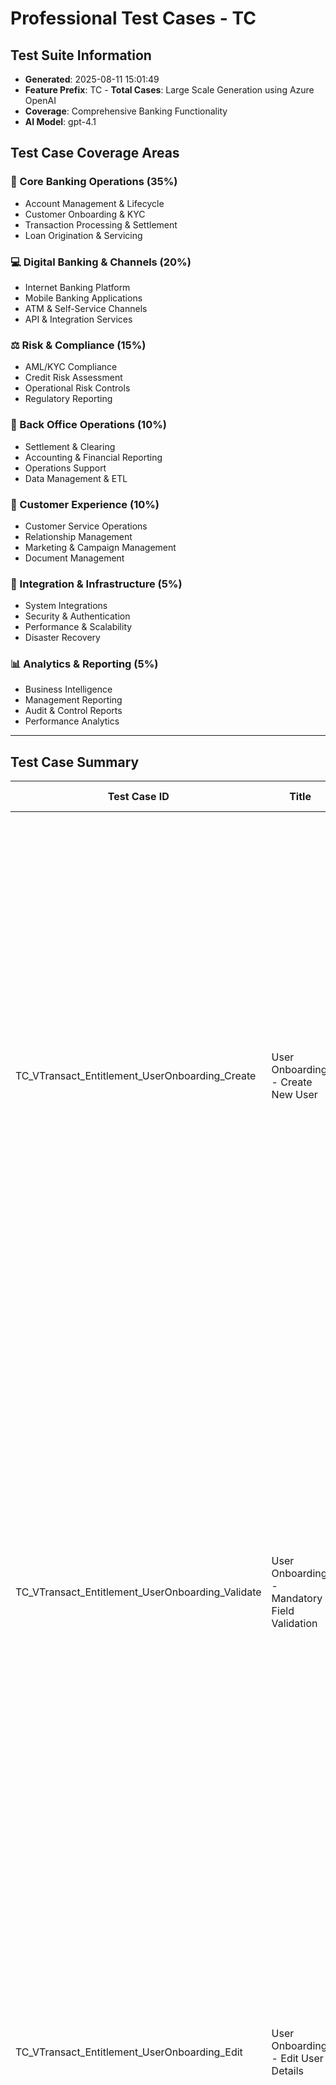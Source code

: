 # Professional Test Cases - TC
            
## Test Suite Information
- **Generated**: 2025-08-11 15:01:49
- **Feature Prefix**: TC
        - **Total Cases**: Large Scale Generation using Azure OpenAI
- **Coverage**: Comprehensive Banking Functionality
- **AI Model**: gpt-4.1

## Test Case Coverage Areas

### 🏦 Core Banking Operations (35%)
- Account Management & Lifecycle
- Customer Onboarding & KYC
- Transaction Processing & Settlement
- Loan Origination & Servicing

### 💻 Digital Banking & Channels (20%)
- Internet Banking Platform
- Mobile Banking Applications
- ATM & Self-Service Channels
- API & Integration Services

### ⚖️ Risk & Compliance (15%)
- AML/KYC Compliance
- Credit Risk Assessment
- Operational Risk Controls
- Regulatory Reporting

### 🏢 Back Office Operations (10%)
- Settlement & Clearing
- Accounting & Financial Reporting
- Operations Support
- Data Management & ETL

### 👥 Customer Experience (10%)
- Customer Service Operations
- Relationship Management
- Marketing & Campaign Management
- Document Management

### 🔧 Integration & Infrastructure (5%)
- System Integrations
- Security & Authentication
- Performance & Scalability
- Disaster Recovery

### 📊 Analytics & Reporting (5%)
- Business Intelligence
- Management Reporting
- Audit & Control Reports
- Performance Analytics

---

## Test Case Summary
| Test Case ID | Title | Priority | Module/Feature | Test Type | Description | Objective | Preconditions | Test Steps | Expected Results | Post-Conditions | Notes |
|--------------|-------|----------|----------------|-----------|-------------|-----------|---------------|------------|-----------------|-----------------|-------|
| TC_VTransact_Entitlement_UserOnboarding_Create | User Onboarding - Create New User | High | Entitlement/User Management | Functional | Test creation of a new user with specific entitlements | Ensure new user onboarding works and entitlements are assigned correctly | Admin user logged in; at least one entitlement group exists | 1. Admin logs in via Login screen with valid credentials → Dashboard<br>2. Admin navigates Home → User Management → Create User<br>3. Admin fills in user details: Name="Ahmed Ali", Email="ahmed.ali@corp.com", Mobile="01012345678", Role="Initiator"<br>4. Admin selects Entitlement Group="Tax Payment"<br>5. Admin clicks "Next" button<br>6. Admin reviews summary screen<br>7. Admin clicks "Submit"<br>8. System sends OTP to admin's registered mobile<br>9. Admin enters OTP="123456" and clicks "Verify"<br>10. System processes request<br>11. System displays "User created successfully" message<br>12. System sends welcome email to "ahmed.ali@corp.com"<br>13. System logs action in audit trail<br>14. Admin navigates to User List<br>15. Admin verifies new user appears with correct role and entitlements | 1. Admin lands on Dashboard<br>2. "Create User" screen loads<br>3. Fields populated as entered<br>4. Entitlement group selected<br>5. Navigates to summary<br>6. Summary matches input<br>7. Submission triggers OTP<br>8. OTP sent to admin<br>9. OTP accepted<br>10. User creation processed<br>11. Success message displayed<br>12. Welcome email sent<br>13. Audit log updated<br>14. User List loads<br>15. New user visible with correct details | New user is active and can log in | 2FA enforced for user creation |
| TC_VTransact_Entitlement_UserOnboarding_Validate | User Onboarding - Mandatory Field Validation | High | Entitlement/User Management | Validation | Validate mandatory fields during user onboarding | Ensure system enforces mandatory fields | Admin logged in | 1. Admin logs in via Login screen<br>2. Admin navigates Home → User Management → Create User<br>3. Admin leaves "Name" and "Email" fields blank<br>4. Admin clicks "Next"<br>5. System checks for missing fields<br>6. System displays error: "Name is required"<br>7. Admin enters Name="Ahmed Ali", leaves Email blank<br>8. Admin clicks "Next"<br>9. System displays error: "Email is required"<br>10. Admin enters invalid Email="ahmed.ali"<br>11. Admin clicks "Next"<br>12. System displays error: "Enter a valid email address"<br>13. Admin enters valid Email="ahmed.ali@corp.com"<br>14. Admin clicks "Next"<br>15. System proceeds to next step | 1. Dashboard loads<br>2. "Create User" screen loads<br>3. Fields left blank<br>4. Next clicked<br>5. Validation triggered<br>6. "Name is required" shown<br>7. Name entered, Email blank<br>8. Next clicked<br>9. "Email is required" shown<br>10. Invalid email entered<br>11. Next clicked<br>12. "Enter a valid email address" shown<br>13. Valid email entered<br>14. Next clicked<br>15. Navigation proceeds | User cannot proceed without valid mandatory fields | Only 2 validation cases per screen allowed |
| TC_VTransact_Entitlement_UserOnboarding_Edit | User Onboarding - Edit User Details | Medium | Entitlement/User Management | Functional | Test editing an existing user's details | Ensure user details can be updated | Existing user "Ahmed Ali" exists; Admin logged in | 1. Admin logs in<br>2. Admin navigates Home → User Management → User List<br>3. Admin searches for "Ahmed Ali"<br>4. Admin clicks "Edit" on user<br>5. Admin updates Mobile="01087654321"<br>6. Admin updates Role="Verifier"<br>7. Admin clicks "Save"<br>8. System prompts for confirmation<br>9. Admin confirms<br>10. System processes update<br>11. System displays "User updated successfully"<br>12. System logs change in audit trail<br>13. Admin views user details<br>14. Admin verifies updated mobile and role<br>15. System sends notification email to user | 1. Dashboard loads<br>2. User List loads<br>3. User found<br>4. Edit screen loads<br>5. Mobile updated<br>6. Role updated<br>7. Save clicked<br>8. Confirmation shown<br>9. Confirmed<br>10. Update processed<br>11. Success message<br>12. Audit log updated<br>13. Details viewed<br>14. Updates visible<br>15. Notification sent | User details updated | Role change triggers notification |
| TC_VTransact_Entitlement_UserOnboarding_Disable | User Onboarding - Disable User | Medium | Entitlement/User Management | Functional | Test disabling a user account | Ensure user can be disabled and cannot log in | User "Ahmed Ali" exists and is active; Admin logged in | 1. Admin logs in<br>2. Admin navigates Home → User Management → User List<br>3. Admin searches for "Ahmed Ali"<br>4. Admin clicks "Disable" on user<br>5. System prompts for confirmation<br>6. Admin confirms<br>7. System processes request<br>8. System displays "User disabled successfully"<br>9. System logs action in audit trail<br>10. Admin logs out<br>11. "Ahmed Ali" attempts to log in<br>12. System rejects login<br>13. System displays "Account disabled" message<br>14. Admin logs in<br>15. Admin verifies user status is "Disabled" | 1. Dashboard loads<br>2. User List loads<br>3. User found<br>4. Disable clicked<br>5. Confirmation shown<br>6. Confirmed<br>7. Request processed<br>8. Success message<br>9. Audit log updated<br>10. Admin logs out<br>11. User login attempt<br>12. Login rejected<br>13. "Account disabled" shown<br>14. Admin logs in<br>15. Status is "Disabled" | User cannot log in | Disabled users are blocked from all actions |
| TC_VTransact_Entitlement_RoleAssignment_Change | Role Assignment - Change User Role | High | Entitlement/User Management | Functional | Test changing a user's role and verifying access | Ensure role changes update user permissions | User "Ahmed Ali" exists; Admin logged in | 1. Admin logs in<br>2. Admin navigates Home → User Management → User List<br>3. Admin searches for "Ahmed Ali"<br>4. Admin clicks "Edit"<br>5. Admin changes Role from "Initiator" to "Approver"<br>6. Admin clicks "Save"<br>7. System prompts for confirmation<br>8. Admin confirms<br>9. System processes update<br>10. System displays "User updated successfully"<br>11. System logs change in audit trail<br>12. "Ahmed Ali" logs in<br>13. User navigates to Payments module<br>14. User verifies access to approval actions<br>15. User attempts to approve a payment | 1. Dashboard loads<br>2. User List loads<br>3. User found<br>4. Edit screen loads<br>5. Role changed<br>6. Save clicked<br>7. Confirmation shown<br>8. Confirmed<br>9. Update processed<br>10. Success message<br>11. Audit log updated<br>12. User logs in<br>13. Payments module loads<br>14. Approval actions visible<br>15. Approval permitted | User can perform new role actions | Role change is immediate |
| TC_VTransact_Entitlement_RoleAssignment_Conflict | Role Assignment - Prevent Dual Critical Roles | High | Entitlement/User Management | Negative | Ensure system prevents assignment of conflicting roles | Prevent user from being both Initiator and Approver | Admin logged in | 1. Admin logs in<br>2. Admin navigates Home → User Management → Create User<br>3. Admin enters user details<br>4. Admin selects Role="Initiator"<br>5. Admin also selects Role="Approver"<br>6. Admin clicks "Next"<br>7. System checks for conflicting roles<br>8. System displays error: "User cannot be both Initiator and Approver"<br>9. Admin removes one role<br>10. Admin clicks "Next"<br>11. System proceeds to next step<br>12. Admin completes user creation<br>13. System logs action<br>14. Admin views user details<br>15. Conflicting roles not assigned | 1. Dashboard loads<br>2. Create User loads<br>3. Details entered<br>4. Initiator selected<br>5. Approver selected<br>6. Next clicked<br>7. Conflict detected<br>8. Error shown<br>9. Role removed<br>10. Next clicked<br>11. Navigation proceeds<br>12. User created<br>13. Audit log updated<br>14. Details viewed<br>15. No conflict | No user can have both roles | Segregation of duties enforced |
| TC_VTransact_Entitlement_AuditTrail_View | Audit Trail - View User Actions | Medium | Entitlement/Audit Trail | Functional | Test viewing audit trail for user management actions | Ensure audit logs are complete and accurate | Admin logged in; prior user management actions performed | 1. Admin logs in<br>2. Admin navigates Home → Audit Trail<br>3. Admin selects filter: Module="User Management"<br>4. Admin sets date range to last 7 days<br>5. Admin clicks "Search"<br>6. System displays audit log entries<br>7. Admin reviews action details<br>8. Admin clicks on "View Details" for a log entry<br>9. System displays full action details<br>10. Admin verifies actor, timestamp, action type<br>11. Admin exports audit log to CSV<br>12. System generates CSV file<br>13. Admin opens CSV<br>14. Admin verifies exported data matches UI<br>15. Admin logs out | 1. Dashboard loads<br>2. Audit Trail loads<br>3. Filter applied<br>4. Date range set<br>5. Search executed<br>6. Logs displayed<br>7. Details reviewed<br>8. Details viewed<br>9. Full details shown<br>10. Data verified<br>11. Export triggered<br>12. CSV generated<br>13. CSV opened<br>14. Data matches<br>15. Logout successful | Audit log is complete and exportable | Export supports compliance reviews |
| TC_VTransact_Entitlement_EntitlementGroup_Create | Entitlement Group - Create New Group | Medium | Entitlement/Group Management | Functional | Test creation of a new entitlement group | Ensure new groups can be created and assigned | Admin logged in | 1. Admin logs in<br>2. Admin navigates Home → Entitlement Groups<br>3. Admin clicks "Create Group"<br>4. Admin enters Group Name="Customs Payment"<br>5. Admin selects permissions: "View Customs", "Initiate Customs Payment"<br>6. Admin clicks "Save"<br>7. System processes request<br>8. System displays "Group created successfully"<br>9. System logs action<br>10. Admin navigates to Group List<br>11. Admin verifies new group appears<br>12. Admin assigns group to user<br>13. System updates user entitlements<br>14. Admin logs out<br>15. User logs in and verifies access | 1. Dashboard loads<br>2. Entitlement Groups loads<br>3. Create Group clicked<br>4. Name entered<br>5. Permissions selected<br>6. Save clicked<br>7. Request processed<br>8. Success message<br>9. Audit log updated<br>10. Group List loads<br>11. Group visible<br>12. Group assigned<br>13. User updated<br>14. Admin logs out<br>15. User access verified | New group is active and assignable | Permissions are granular |
| TC_VTransact_Entitlement_EntitlementGroup_Edit | Entitlement Group - Edit Group Permissions | Medium | Entitlement/Group Management | Functional | Test editing permissions of an existing group | Ensure group permissions can be updated | Group "Customs Payment" exists; Admin logged in | 1. Admin logs in<br>2. Admin navigates Home → Entitlement Groups<br>3. Admin searches for "Customs Payment"<br>4. Admin clicks "Edit"<br>5. Admin adds permission: "Approve Customs Payment"<br>6. Admin removes permission: "Initiate Customs Payment"<br>7. Admin clicks "Save"<br>8. System processes update<br>9. System displays "Group updated successfully"<br>10. System logs change<br>11. Admin views group details<br>12. Admin verifies updated permissions<br>13. Admin assigns group to user<br>14. User logs in<br>15. User verifies new permissions | 1. Dashboard loads<br>2. Entitlement Groups loads<br>3. Group found<br>4. Edit clicked<br>5. Permission added<br>6. Permission removed<br>7. Save clicked<br>8. Update processed<br>9. Success message<br>10. Audit log updated<br>11. Details viewed<br>12. Permissions verified<br>13. Group assigned<br>14. User logs in<br>15. Permissions reflected | Group permissions updated | Permission changes are immediate |
| TC_VTransact_TaxCollection_BillInquiry_Single | Tax Collection - Single Bill Inquiry | High | TaxCollection/BillInquiry | Functional | Test single bill inquiry for tax payment | Ensure bill inquiry returns correct details | Maker logged in; valid Tax ID exists | 1. Maker logs in<br>2. Maker navigates Home → Tax Collection → Bill Inquiry<br>3. Maker enters Tax ID="1234567890"<br>4. Maker clicks "Inquire"<br>5. System calls eFinance API<br>6. API returns bill details<br>7. System displays bill: Amount=EGP 10,000, Due Date=2024-06-30<br>8. Maker reviews bill details<br>9. Maker clicks "Download Bill"<br>10. System generates PDF<br>11. Maker opens PDF<br>12. PDF matches UI<br>13. Maker clicks "Back"<br>14. Maker returns to Bill Inquiry<br>15. Maker logs out | 1. Dashboard loads<br>2. Bill Inquiry loads<br>3. Tax ID entered<br>4. Inquire clicked<br>5. API called<br>6. Bill returned<br>7. Details displayed<br>8. Details reviewed<br>9. Download triggered<br>10. PDF generated<br>11. PDF opened<br>12. Data matches<br>13. Back clicked<br>14. Inquiry screen<br>15. Logout successful | Bill details are accurate | API integration validated |
| TC_VTransact_TaxCollection_BillInquiry_Multi | Tax Collection - Multiple Bill Inquiry | High | TaxCollection/BillInquiry | Functional | Test multiple bill inquiry for batch processing | Ensure multiple bills can be inquired at once | Maker logged in; multiple Tax IDs exist | 1. Maker logs in<br>2. Maker navigates Home → Tax Collection → Bill Inquiry<br>3. Maker selects "Batch Inquiry"<br>4. Maker uploads file "tax_ids.csv" with 5 Tax IDs<br>5. Maker clicks "Upload"<br>6. System parses file<br>7. System calls eFinance API for each Tax ID<br>8. System displays results table<br>9. Maker reviews each bill<br>10. Maker clicks "Export Results"<br>11. System generates CSV<br>12. Maker downloads CSV<br>13. Maker opens CSV<br>14. Data matches UI<br>15. Maker logs out | 1. Dashboard loads<br>2. Bill Inquiry loads<br>3. Batch Inquiry selected<br>4. File uploaded<br>5. Upload clicked<br>6. File parsed<br>7. API called<br>8. Results displayed<br>9. Bills reviewed<br>10. Export triggered<br>11. CSV generated<br>12. CSV downloaded<br>13. CSV opened<br>14. Data matches<br>15. Logout successful | Batch inquiry results are accurate | Supports bulk operations |
| TC_VTransact_TaxCollection_BillInquiry_Validate | Tax Collection - Bill Inquiry Field Validation | High | TaxCollection/BillInquiry | Validation | Validate mandatory and format fields for bill inquiry | Ensure only valid Tax IDs are accepted | Maker logged in | 1. Maker logs in<br>2. Maker navigates Home → Tax Collection → Bill Inquiry<br>3. Maker leaves Tax ID blank<br>4. Maker clicks "Inquire"<br>5. System displays error: "Tax ID is required"<br>6. Maker enters invalid Tax ID="ABC123"<br>7. Maker clicks "Inquire"<br>8. System displays error: "Tax ID must be numeric"<br>9. Maker enters Tax ID="1234567890"<br>10. Maker clicks "Inquire"<br>11. System proceeds to inquiry<br>12. System displays bill details<br>13. Maker logs out<br>14. System logs action<br>15. Audit trail updated | 1. Dashboard loads<br>2. Bill Inquiry loads<br>3. Tax ID blank<br>4. Inquire clicked<br>5. Error shown<br>6. Invalid Tax ID<br>7. Inquire clicked<br>8. Error shown<br>9. Valid Tax ID<br>10. Inquire clicked<br>11. Inquiry proceeds<br>12. Bill displayed<br>13. Logout<br>14. Action logged<br>15. Audit updated | Only valid Tax IDs accepted | 2 validation cases for this screen |
| TC_VTransact_TaxCollection_BillInquiry_Nonexistent | Tax Collection - Nonexistent Bill Inquiry | Medium | TaxCollection/BillInquiry | Negative | Test inquiry for a non-existent Tax ID | Ensure system handles missing bills gracefully | Maker logged in | 1. Maker logs in<br>2. Maker navigates Home → Tax Collection → Bill Inquiry<br>3. Maker enters Tax ID="9999999999

## Test Case Summary
| Test Case ID | Title | Priority | Module/Feature | Test Type | Description | Objective | Preconditions | Test Steps | Expected Results | Post-Conditions | Notes |
|--------------|-------|----------|----------------|-----------|-------------|-----------|---------------|------------|-----------------|-----------------|-------|
| TC_Account_Onboarding_Create | Account Onboarding - Create New Corporate Account | High | Account/Onboarding | Functional | Test creation of a new corporate account with all required details | Ensure new corporate account can be created successfully | User (Maker) has "Create Account" entitlement; valid corporate data available | 1. Maker logs in via Login Screen with username "maker01" and password "Pass@123".<br>2. Maker navigates Home → Accounts → New Account.<br>3. Maker selects "Corporate" as Account Type.<br>4. Maker enters Company Name: "AlMasry Corp".<br>5. Maker enters Registration Number: "EG1234567".<br>6. Maker selects Currency: "EGP".<br>7. Maker enters Account Opening Date: "2024-06-01".<br>8. Maker enters Contact Email: "contact@almasry.com".<br>9. Maker enters Contact Phone: "+20212345678".<br>10. Maker uploads Commercial Registration Document (PDF).<br>11. Maker clicks "Next".<br>12. Maker reviews summary and clicks "Submit".<br>13. System displays confirmation dialog; Maker clicks "Confirm".<br>14. System generates account number and displays success message.<br>15. Maker logs out. | 1. Maker lands on Dashboard.<br>2. "New Account" screen loads.<br>3. "Corporate" option is selected.<br>4. Company Name field populated.<br>5. Registration Number field populated.<br>6. Currency field set to "EGP".<br>7. Account Opening Date field set.<br>8. Contact Email field set.<br>9. Contact Phone field set.<br>10. Document uploaded and previewed.<br>11. Navigation to summary screen.<br>12. Summary displays all entered data.<br>13. Confirmation dialog appears.<br>14. Success message: "Account created successfully. Account Number: 1012345678".<br>15. Maker session ends. | New account is created in "Pending Approval" status | Account number is unique and visible to Checker |
| TC_Account_Onboarding_Validate | Account Onboarding - Mandatory Field Validation | High | Account/Onboarding | Validation | Validate mandatory fields during new account creation | Ensure system enforces mandatory field entry | User (Maker) has "Create Account" entitlement | 1. Maker logs in via Login Screen with username "maker02" and password "Pass@123".<br>2. Maker navigates Home → Accounts → New Account.<br>3. Maker leaves Company Name blank.<br>4. Maker enters Registration Number: "EG7654321".<br>5. Maker selects Currency: "EGP".<br>6. Maker enters Account Opening Date: "2024-06-02".<br>7. Maker leaves Contact Email blank.<br>8. Maker enters Contact Phone: "+20287654321".<br>9. Maker skips document upload.<br>10. Maker clicks "Next".<br>11. System displays validation errors.<br>12. Maker logs out. | 1. Maker lands on Dashboard.<br>2. "New Account" screen loads.<br>3. Company Name field is empty.<br>4. Registration Number field populated.<br>5. Currency field set.<br>6. Account Opening Date field set.<br>7. Contact Email field is empty.<br>8. Contact Phone field set.<br>9. Document not uploaded.<br>10. System blocks navigation.<br>11. Error messages: "Company Name is required", "Contact Email is required", "Commercial Registration Document is required".<br>12. Maker session ends. | No account is created | Validates only mandatory fields per screen limit |
| TC_Account_Onboarding_Review | Account Onboarding - Checker Review and Approve | High | Account/Onboarding | Functional | Test checker review and approval of a newly created account | Ensure checker can review and approve account | Account created and in "Pending Approval" status | 1. Checker logs in via Login Screen with username "checker01" and password "Check@123".<br>2. Checker navigates Home → Accounts → Pending Approvals.<br>3. Checker selects account "1012345678".<br>4. Checker reviews Company Name: "AlMasry Corp".<br>5. Checker reviews Registration Number: "EG1234567".<br>6. Checker reviews Currency: "EGP".<br>7. Checker reviews Account Opening Date: "2024-06-01".<br>8. Checker reviews Contact Email: "contact@almasry.com".<br>9. Checker reviews Contact Phone: "+20212345678".<br>10. Checker downloads and views Commercial Registration Document.<br>11. Checker clicks "Approve".<br>12. System prompts for 2FA; Checker enters OTP "654321".<br>13. Checker confirms approval.<br>14. System updates account status.<br>15. Checker logs out. | 1. Checker lands on Dashboard.<br>2. "Pending Approvals" screen loads.<br>3. Account "1012345678" selected.<br>4-9. All fields display correct data.<br>10. Document is downloadable and viewable.<br>11. Approval action triggers 2FA.<br>12. OTP accepted.<br>13. Confirmation dialog appears.<br>14. Status changes to "Active"; message: "Account approved successfully".<br>15. Checker session ends. | Account status is "Active" | Audit trail records approval action |
| TC_Account_Onboarding_Reject | Account Onboarding - Checker Rejects Account | Medium | Account/Onboarding | Functional | Test checker rejection of a newly created account | Ensure rejected accounts are handled correctly | Account created and in "Pending Approval" status | 1. Checker logs in via Login Screen with username "checker02" and password "Check@123".<br>2. Checker navigates Home → Accounts → Pending Approvals.<br>3. Checker selects account "1012345678".<br>4. Checker reviews all fields.<br>5. Checker clicks "Reject".<br>6. System prompts for rejection reason; Checker enters "Incorrect registration number".<br>7. Checker confirms rejection.<br>8. System updates account status.<br>9. Checker logs out.<br>10. Maker logs in.<br>11. Maker navigates Home → Accounts → My Requests.<br>12. Maker views rejected account.<br>13. Maker reviews rejection reason.<br>14. Maker logs out. | 1. Checker lands on Dashboard.<br>2. "Pending Approvals" screen loads.<br>3. Account selected.<br>4. All fields display correct data.<br>5. Reject action triggers reason prompt.<br>6. Reason entered.<br>7. Confirmation dialog appears.<br>8. Status changes to "Rejected"; message: "Account rejected".<br>9. Checker session ends.<br>10. Maker lands on Dashboard.<br>11. "My Requests" screen loads.<br>12. Rejected account visible.<br>13. Rejection reason displayed: "Incorrect registration number".<br>14. Maker session ends. | Account status is "Rejected" | Rejection reason is audit-logged |
| TC_Account_Entitlement_Assign | Account Entitlement - Assign Product Entitlement | High | Account/Entitlement | Functional | Test assigning a product entitlement to a user | Ensure entitlements can be assigned and reflected | User (Admin) has "Manage Entitlements" privilege | 1. Admin logs in via Login Screen with username "admin01" and password "Admin@123".<br>2. Admin navigates Home → Administration → Entitlements.<br>3. Admin selects user "user01".<br>4. Admin clicks "Assign Entitlement".<br>5. Admin selects Product: "Tax Collection".<br>6. Admin selects Account: "1012345678".<br>7. Admin sets Access Level: "Initiate, Approve".<br>8. Admin sets Daily Limit: "100,000 EGP".<br>9. Admin sets Currency: "EGP".<br>10. Admin clicks "Save".<br>11. System prompts for confirmation; Admin confirms.<br>12. System updates entitlement.<br>13. Admin logs out. | 1. Admin lands on Dashboard.<br>2. "Entitlements" screen loads.<br>3. User "user01" selected.<br>4. "Assign Entitlement" dialog opens.<br>5. Product "Tax Collection" selected.<br>6. Account "1012345678" selected.<br>7. Access Level set.<br>8. Daily Limit set.<br>9. Currency set.<br>10. Save action triggers confirmation.<br>11. Confirmation dialog appears.<br>12. Success message: "Entitlement assigned successfully".<br>13. Admin session ends. | User "user01" has new entitlement | Entitlement change is audit-logged |
| TC_Account_Entitlement_Validate | Account Entitlement - Mandatory Field Validation | High | Account/Entitlement | Validation | Validate mandatory fields when assigning entitlements | Ensure system enforces mandatory field entry | User (Admin) has "Manage Entitlements" privilege | 1. Admin logs in via Login Screen with username "admin02" and password "Admin@123".<br>2. Admin navigates Home → Administration → Entitlements.<br>3. Admin selects user "user02".<br>4. Admin clicks "Assign Entitlement".<br>5. Admin leaves Product blank.<br>6. Admin leaves Account blank.<br>7. Admin sets Access Level: "Initiate".<br>8. Admin leaves Daily Limit blank.<br>9. Admin clicks "Save".<br>10. System displays validation errors.<br>11. Admin logs out.<br>12. | 1. Admin lands on Dashboard.<br>2. "Entitlements" screen loads.<br>3. User "user02" selected.<br>4. "Assign Entitlement" dialog opens.<br>5. Product field is empty.<br>6. Account field is empty.<br>7. Access Level set.<br>8. Daily Limit field is empty.<br>9. System blocks save.<br>10. Error messages: "Product is required", "Account is required", "Daily Limit is required".<br>11. Admin session ends.<br>12. | No entitlement is assigned | Validates only mandatory fields per screen limit |
| TC_Account_Entitlement_Remove | Account Entitlement - Remove Entitlement | Medium | Account/Entitlement | Functional | Test removing a product entitlement from a user | Ensure entitlements can be removed | User (Admin) has "Manage Entitlements" privilege; entitlement assigned | 1. Admin logs in via Login Screen with username "admin03" and password "Admin@123".<br>2. Admin navigates Home → Administration → Entitlements.<br>3. Admin selects user "user01".<br>4. Admin selects entitlement "Tax Collection" for account "1012345678".<br>5. Admin clicks "Remove".<br>6. System prompts for confirmation; Admin confirms.<br>7. System updates entitlement.<br>8. Admin logs out.<br>9. User "user01" logs in.<br>10. User navigates Home → Payments.<br>11. User attempts to initiate "Tax Collection" payment.<br>12. System blocks access.<br>13. User logs out. | 1. Admin lands on Dashboard.<br>2. "Entitlements" screen loads.<br>3. User "user01" selected.<br>4. Entitlement selected.<br>5. Remove action triggers confirmation.<br>6. Confirmation dialog appears.<br>7. Success message: "Entitlement removed successfully".<br>8. Admin session ends.<br>9. User "user01" lands on Dashboard.<br>10. "Payments" screen loads.<br>11. Access denied.<br>12. Error message: "You do not have access to this product".<br>13. User session ends. | Entitlement is removed | Access is blocked for removed entitlement |
| TC_User_Role_Create | User Role Management - Create New Role | High | User/Role Management | Functional | Test creation of a new user role with specific permissions | Ensure new roles can be created and assigned | User (Admin) has "Manage Roles" privilege | 1. Admin logs in via Login Screen with username "admin04" and password "Admin@123".<br>2. Admin navigates Home → Administration → Roles.<br>3. Admin clicks "Create Role".<br>4. Admin enters Role Name: "Verifier".<br>5. Admin selects Permissions: "Verify Payments", "View Audit Trail".<br>6. Admin sets Status: "Active".<br>7. Admin clicks "Save".<br>8. System prompts for confirmation; Admin confirms.<br>9. System creates role.<br>10. Admin assigns role to user "user03".<br>11. Admin logs out.<br>12. User "user03" logs in.<br>13. User navigates Home → Payments.<br>14. User verifies access to "Verify Payments".<br>15. User logs out. | 1. Admin lands on Dashboard.<br>2. "Roles" screen loads.<br>3. "Create Role" dialog opens.<br>4. Role Name entered.<br>5. Permissions selected.<br>6. Status set.<br>7. Save action triggers confirmation.<br>8. Confirmation dialog appears.<br>9. Success message: "Role created successfully".<br>10. Role assigned.<br>11. Admin session ends.<br>12. User "user03" lands on Dashboard.<br>13. "Payments" screen loads.<br>14. "Verify Payments" option visible.<br>15. User session ends. | New role is created and assigned | Role is visible in user profile |
| TC_User_Role_Validate | User Role Management - Mandatory Field Validation | High | User/Role Management | Validation | Validate mandatory fields when creating a new role | Ensure system enforces mandatory field entry | User (Admin) has "Manage Roles" privilege | 1. Admin logs in via Login Screen with username "admin05" and password "Admin@123".<br>2. Admin navigates Home → Administration → Roles.<br>3. Admin clicks "Create Role".<br>4. Admin leaves Role Name blank.<br>5. Admin leaves Permissions unselected.<br>6. Admin sets Status: "Active".<br>7. Admin clicks "Save".<br>8. System displays validation errors.<br>9. Admin logs out.<br>10. | 1. Admin lands on Dashboard.<br>2. "Roles" screen loads.<br>3. "Create Role" dialog opens.<br>4. Role Name field is empty.<br>5. Permissions not selected.<br>6. Status set.<br>7. System blocks save.<br>8. Error messages: "Role Name is required", "At least one permission must be selected".<br>9. Admin session ends.<br>10. | No role is created | Validates only mandatory fields per screen limit |
| TC_User_Role_Update | User Role Management - Update Role Permissions | Medium | User/Role Management | Functional | Test updating permissions for an existing role | Ensure role permissions can be updated | User (Admin) has "Manage Roles" privilege; role exists | 1. Admin logs in via Login Screen with username "admin06" and password "Admin@123".<br>2. Admin navigates Home → Administration → Roles.<br>3. Admin selects role "Verifier".<br>4. Admin clicks "Edit".<br>5. Admin adds permission "Approve Payments".<br>6. Admin removes permission "View Audit Trail".<br>7. Admin clicks "Save".<br>8. System prompts for confirmation; Admin confirms.<br>9. System updates role.<br>10. Admin logs out.<br>11. User "user03" logs in.<br>12. User navigates Home → Payments.<br>13. User verifies access to "Approve Payments".<br>14. User verifies "View Audit Trail" is not accessible.<br>15. User logs out. | 1. Admin lands on Dashboard.<br>2. "Roles" screen loads.<br>3. Role "Verifier" selected.<br>4. Edit dialog opens.<br>5. Permission added.<br>6. Permission removed.<br>7. Save action triggers confirmation.<br>8. Confirmation dialog appears.<br>9. Success message: "Role updated successfully".<br>10. Admin session ends.<br>11. User "user03" lands on Dashboard.<br>12. "Payments" screen loads.<br>13. "Approve Payments" visible.<br>14. "View Audit Trail" not visible.<br>15. User session ends. | Role permissions updated | Audit trail records permission changes |
| TC_User_Role_Deactivate | User Role Management - Deactivate Role | Medium | User/Role Management | Functional | Test deactivation of a user role | Ensure deactivated roles cannot be assigned | User (Admin) has "Manage Roles" privilege; role exists | 1. Admin logs in via Login Screen with username "admin07" and password "Admin@123".<br>2. Admin navigates Home → Administration → Roles.<br>3. Admin selects role "Verifier".<br>4. Admin clicks "Deactivate".<br>5. System prompts for confirmation; Admin confirms.<br>6. System updates role status.<br>7. Admin logs out.<br>8. User "user04" logs in.<br>9. User navigates Home → Administration → Users.<br>10. User attempts to assign "Verifier" role.<br>11. System blocks assignment.<br>12. Error message displayed.<br>13. User logs out. | 1. Admin lands on Dashboard.<br>2. "Roles" screen loads.<br>3. Role "Verifier"

## Test Case Summary
| Test Case ID | Title | Priority | Module/Feature | Test Type | Description | Objective | Preconditions | Test Steps | Expected Results | Post-Conditions | Notes |
|--------------|-------|----------|----------------|-----------|-------------|-----------|---------------|------------|-----------------|-----------------|-------|
| TC_RiskCompliance_Entitlement_Misconfiguration | Entitlement Misconfiguration Detection | High | Entitlements | Functional | Verify system prevents privilege escalation via misconfigured entitlements | Ensure unauthorized role assignment is blocked | Admin user exists; User "UserA" exists with basic role | 1. Admin logs in → Home<br>2. Admin navigates Home → Administration → User Management<br>3. Admin selects "UserA" and clicks "Edit"<br>4. Admin attempts to assign "SuperAdmin" role to "UserA"<br>5. Admin clicks "Save"<br>6. System checks for dual approval requirement<br>7. Checker logs in → Home<br>8. Checker navigates to Administration → Pending Approvals<br>9. Checker reviews entitlement change<br>10. Checker rejects the change<br>11. Admin receives notification<br>12. Audit log is reviewed for the attempt<br>13. Admin attempts to assign multiple conflicting roles<br>14. System validates role assignment<br>15. Admin logs out | 1. Admin lands on dashboard<br>2. User Management screen displayed<br>3. Edit User screen for "UserA" shown<br>4. "SuperAdmin" role selected<br>5. System prompts for dual approval<br>6. Approval workflow triggered<br>7. Checker lands on dashboard<br>8. Pending Approvals screen displayed<br>9. Change details visible<br>10. Change is rejected, "UserA" retains original role<br>11. Admin notified: "Entitlement change rejected"<br>12. Audit log records attempted escalation<br>13. System prevents conflicting roles assignment<br>14. Error: "Role conflict detected"<br>15. Admin session ends | No unauthorized role changes; audit log updated | Covers privilege escalation risk |
| TC_RiskCompliance_Entitlement_Review | Periodic Entitlement Review and Audit | High | Entitlements | Functional | Validate that periodic entitlement reviews are enforced and auditable | Ensure compliance with least-privilege principle | Scheduled review date reached; Multiple users with varying roles | 1. Compliance Officer logs in → Home<br>2. Navigates Home → Administration → Entitlement Review<br>3. System displays list of users and roles<br>4. Officer selects user "UserB"<br>5. Officer reviews assigned roles<br>6. Officer marks role as "Reviewed"<br>7. Officer identifies excessive privilege<br>8. Officer flags for reduction<br>9. Admin receives notification<br>10. Admin logs in and reviews flagged user<br>11. Admin removes unnecessary role<br>12. Checker logs in and approves change<br>13. System updates entitlement<br>14. Officer exports review report<br>15. Officer logs out | 1. Officer lands on dashboard<br>2. Entitlement Review screen displayed<br>3. User-role matrix shown<br>4. User "UserB" details visible<br>5. Roles listed<br>6. Status updated to "Reviewed"<br>7. Excess privilege highlighted<br>8. Flag set for admin action<br>9. Admin notified: "Entitlement flagged for reduction"<br>10. Admin reviews flagged user<br>11. Role removed<br>12. Checker approves change<br>13. Entitlement updated, audit log entry created<br>14. Report downloaded<br>15. Session ends | Entitlement review completed; audit trail updated | Ensures periodic review process |
| TC_RiskCompliance_2FA_Enforcement | 2FA Enforcement for Sensitive Actions | High | Security | Functional | Verify 2FA is enforced for all sensitive actions | Ensure 2FA is mandatory for high-risk operations | User with 2FA device enrolled | 1. User logs in → Home<br>2. User navigates Home → Payments → Initiate Payment<br>3. User enters payment details<br>4. User clicks "Submit"<br>5. System prompts for 2FA<br>6. User enters incorrect 2FA code<br>7. System displays error<br>8. User enters correct 2FA code<br>9. Payment is submitted<br>10. System logs 2FA event<br>11. User logs out<br>12. Compliance Officer reviews 2FA logs<br>13. Officer filters for failed attempts<br>14. Officer exports log<br>15. Officer logs out | 1. User lands on dashboard<br>2. Initiate Payment screen displayed<br>3. Payment details entered<br>4. Submission triggers 2FA<br>5. 2FA prompt shown<br>6. Error: "Invalid 2FA code"<br>7. User prompted to retry<br>8. 2FA accepted<br>9. Payment moves to next workflow step<br>10. 2FA event logged<br>11. Session ends<br>12. 2FA logs accessible<br>13. Failed attempts visible<br>14. Log exported<br>15. Officer session ends | 2FA logs updated; payment in workflow | Validates 2FA enforcement and logging |
| TC_RiskCompliance_2FA_Configuration | 2FA Configuration Consistency Check | Medium | Security | Functional | Ensure 2FA is consistently enforced across all sensitive modules | Detect inconsistent 2FA enforcement | User with access to multiple modules | 1. User logs in → Home<br>2. User navigates Home → Administration → Role Management<br>3. User attempts to change role assignments<br>4. System prompts for 2FA<br>5. User cancels action<br>6. User navigates Home → Payments → Bulk Approval<br>7. User selects multiple payments<br>8. User clicks "Approve"<br>9. System prompts for 2FA<br>10. User enters code<br>11. Approval proceeds<br>12. User navigates Home → Reports → Download Audit Log<br>13. User clicks "Download"<br>14. System does not prompt for 2FA<br>15. User logs out | 1. User lands on dashboard<br>2. Role Management screen displayed<br>3. Role change triggers 2FA<br>4. 2FA prompt shown<br>5. Action cancelled<br>6. Bulk Approval screen displayed<br>7. Payments selected<br>8. Approval triggers 2FA<br>9. 2FA prompt shown<br>10. 2FA accepted<br>11. Approval processed<br>12. Reports screen displayed<br>13. Download initiated<br>14. No 2FA required for non-sensitive action<br>15. Session ends | 2FA enforced for sensitive actions only | Confirms 2FA configuration consistency |
| TC_RiskCompliance_Workflow_SequentialApproval | Sequential Approval Workflow Validation | High | Workflow | Functional | Verify sequential approval workflow enforces correct order and segregation of duties | Prevent same user from performing multiple steps | Maker, Verifier, Approver users exist | 1. Maker logs in → Home<br>2. Maker navigates Home → Payments → Initiate Payment<br>3. Maker enters payment details<br>4. Maker submits payment<br>5. Payment status set to "Pending Verification"<br>6. Verifier logs in → Home<br>7. Verifier navigates Home → Payments → Pending Verification<br>8. Verifier reviews payment<br>9. Verifier approves<br>10. Payment status set to "Pending Approval"<br>11. Approver logs in → Home<br>12. Approver navigates Home → Payments → Pending Approval<br>13. Approver approves payment<br>14. Payment status set to "Pending Release"<br>15. Audit log reviewed | 1. Maker lands on dashboard<br>2. Initiate Payment screen displayed<br>3. Payment details entered<br>4. Payment submitted<br>5. Status updated<br>6. Verifier lands on dashboard<br>7. Pending Verification screen displayed<br>8. Payment details visible<br>9. Payment approved<br>10. Status updated<br>11. Approver lands on dashboard<br>12. Pending Approval screen displayed<br>13. Payment approved<br>14. Status updated<br>15. Audit log shows correct sequence | Payment progresses through workflow; audit trail complete | Validates sequential approval and segregation |
| TC_RiskCompliance_Workflow_NonSequentialApproval | Non-Sequential Approval Workflow Validation | Medium | Workflow | Functional | Validate non-sequential approval workflow allows flexible authorizer order | Ensure next-authorizer logic works as configured | Non-sequential workflow enabled; Multiple authorizers | 1. Maker logs in → Home<br>2. Maker initiates payment<br>3. Payment status set to "Pending Approval"<br>4. Authorizer1 logs in → Home<br>5. Authorizer1 approves payment<br>6. Payment status remains "Pending Approval"<br>7. Authorizer2 logs in → Home<br>8. Authorizer2 approves payment<br>9. Payment status set to "Pending Release"<br>10. Maker attempts to approve payment<br>11. System blocks action<br>12. Audit log reviewed<br>13. Compliance Officer checks workflow configuration<br>14. Officer simulates workflow<br>15. Officer logs out | 1. Maker lands on dashboard<br>2. Payment initiated<br>3. Status updated<br>4. Authorizer1 lands on dashboard<br>5. Approval recorded<br>6. Status unchanged<br>7. Authorizer2 lands on dashboard<br>8. Approval recorded<br>9. Status updated<br>10. Maker blocked: "Cannot approve own payment"<br>11. Action denied<br>12. Audit log shows both approvals<br>13. Workflow config visible<br>14. Simulation matches actual flow<br>15. Session ends | Non-sequential approval enforced; audit log updated | Ensures flexible workflow logic |
| TC_RiskCompliance_Workflow_AuthorizationMatrixConfig | Authorization Matrix Configuration Validation | High | Workflow | Functional | Validate that authorization matrix prevents misconfiguration and deadlocks | Prevent workflow bottlenecks | Admin user with matrix config rights | 1. Admin logs in → Home<br>2. Admin navigates Home → Administration → Authorization Matrix<br>3. Admin attempts to configure matrix with circular dependency<br>4. System validates configuration<br>5. Error displayed<br>6. Admin configures valid matrix<br>7. System accepts configuration<br>8. Admin saves changes<br>9. Checker logs in → Home<br>10. Checker reviews matrix changes<br>11. Checker approves<br>12. Matrix applied<br>13. Admin simulates workflow<br>14. Simulation runs without deadlock<br>15. Audit log reviewed | 1. Admin lands on dashboard<br>2. Authorization Matrix screen displayed<br>3. Circular dependency detected<br>4. Error: "Invalid configuration: circular dependency"<br>5. Error displayed<br>6. Valid matrix accepted<br>7. Changes saved<br>8. Confirmation shown<br>9. Checker lands on dashboard<br>10. Matrix changes visible<br>11. Changes approved<br>12. Matrix applied<br>13. Simulation available<br>14. No deadlock detected<br>15. Audit log updated | Matrix configuration updated; audit trail complete | Prevents workflow misconfiguration |
| TC_RiskCompliance_Workflow_AuthorizationMatrixReview | Authorization Matrix Periodic Review | Medium | Workflow | Functional | Ensure periodic review of authorization matrix is enforced and auditable | Maintain workflow integrity | Review period reached; Matrix in use | 1. Compliance Officer logs in → Home<br>2. Officer navigates Home → Administration → Authorization Matrix Review<br>3. Officer reviews current matrix<br>4. Officer marks as "Reviewed"<br>5. Officer identifies outdated approver<br>6. Officer flags for update<br>7. Admin notified<br>8. Admin updates matrix<br>9. Checker approves update<br>10. Officer exports review report<br>11. Officer logs out<br>12. Audit log reviewed<br>13. Officer checks for review reminders<br>14. System sends reminder<br>15. Officer acknowledges | 1. Officer lands on dashboard<br>2. Matrix Review screen displayed<br>3. Matrix visible<br>4. Status updated<br>5. Outdated approver highlighted<br>6. Flag set<br>7. Admin notified<br>8. Matrix updated<br>9. Update approved<br>10. Report exported<br>11. Session ends<br>12. Audit log updated<br>13. Reminder visible<br>14. Reminder sent<br>15. Acknowledgement recorded | Matrix reviewed; audit trail updated | Ensures regular matrix review |
| TC_RiskCompliance_Integration_eFinanceAPIError | eFinance API Integration Error Handling | High | Integration | Functional | Validate system handles eFinance API failures gracefully | Prevent data inconsistency on integration failure | eFinance API is down | 1. User logs in → Home<br>2. User navigates Home → Payments → Bill Inquiry<br>3. User enters bill reference<br>4. User clicks "Inquire"<br>5. System attempts API call<br>6. API returns error<br>7. System displays error message<br>8. User retries inquiry<br>9. API still down<br>10. System offers fallback<br>11. User clicks "Notify Support"<br>12. Support ticket created<br>13. User logs out<br>14. Admin reviews support tickets<br>15. Admin checks API status | 1. User lands on dashboard<br>2. Bill Inquiry screen displayed<br>3. Bill reference entered<br>4. Inquiry initiated<br>5. API call made<br>6. API error received<br>7. Error: "Unable to retrieve bill details. Please try again later."<br>8. Retry attempted<br>9. Error persists<br>10. Fallback option shown<br>11. Support notified<br>12. Ticket created<br>13. Session ends<br>14. Tickets visible<br>15. API status checked | API error handled; support notified | Ensures graceful degradation on integration failure |
| TC_RiskCompliance_Integration_eFinanceDataValidation | eFinance Data Consistency Validation | Medium | Integration | Functional | Ensure data retrieved from eFinance matches expected format and values | Prevent data inconsistency | eFinance API operational; Known bill reference | 1. User logs in → Home<br>2. User navigates Home → Payments → Bill Inquiry<br>3. User enters valid bill reference<br>4. User clicks "Inquire"<br>5. System retrieves data from eFinance<br>6. System validates data format<br>7. System validates amount and reference<br>8. User reviews bill details<br>9. User initiates payment<br>10. System cross-checks payment amount<br>11. User submits payment<br>12. System logs transaction<br>13. Compliance Officer reviews transaction log<br>14. Officer checks for discrepancies<br>15. Officer logs out | 1. User lands on dashboard<br>2. Bill Inquiry screen displayed<br>3. Bill reference entered<br>4. Inquiry initiated<br>5. Data retrieved<br>6. Format validated<br>7. Amount/reference match<br>8. Bill details shown<br>9. Payment initiated<br>10. Amount cross-checked<br>11. Payment submitted<br>12. Transaction logged<br>13. Log accessible<br>14. No discrepancies found<br>15. Session ends | Data validated; transaction logged | Ensures data integrity with external API |
| TC_RiskCompliance_Integration_CoreBankingFallback | Core Banking Integration Fallback Mechanism | High | Integration | Functional | Verify fallback mechanism activates on core banking API failure | Prevent transaction loss on integration outage | Core banking API is down | 1. User logs in → Home<br>2. User navigates Home → Payments → Initiate Payment<br>3. User enters payment details<br>4. User clicks "Submit"<br>5. System attempts core banking API call<br>6. API returns error<br>7. System activates fallback<br>8. User notified of delay<br>9. Payment status set to "Pending Processing"<br>10. System retries API call<br>11. API recovers<br>12. Payment processed<br>13. User receives confirmation<br>14. Audit log updated<br>15. Compliance Officer reviews fallback events | 1. User lands on dashboard<br>2. Initiate Payment screen displayed<br>3. Payment details entered<br>4. Submission initiated<br>5. API call made<br>6. API error received<br>7. Fallback activated<br>8. Delay notification shown<br>9. Status updated<br>10. Retry attempted<br>11. API success<br>12. Payment processed<br>13. Confirmation sent<br>14. Audit log entry<br>15. Fallback events visible | Fallback handled; payment processed after recovery | Ensures resilience to integration failure |
| TC_RiskCompliance_Integration_CoreBankingDataSync | Core Banking Data Synchronization Validation | Medium | Integration | Functional | Validate synchronization of account data with core banking system | Ensure up-to-date account information | Core banking API operational | 1. User logs in → Home<br>2. User navigates Home → Accounts → Account List<br>3. System fetches account data from core banking<br>4. System compares with local data<br>5. Discrepancy detected<br>6. System flags account<br>7. User notified<br>8. Admin reviews flagged account<br>9. Admin triggers manual sync<br>10. System updates local data<br>11. User refreshes account list<br>12. Data matches<br>13. Audit log updated<br>14. Compliance Officer reviews sync events<br>15. Officer logs out | 1. User lands on dashboard<br>2. Account List displayed<br>3. Data fetched<br>4. Comparison performed<br>5. Discrepancy found<br>6. Account flagged<br>7. Notification sent<br>8. Admin reviews<br>9. Manual sync triggered<br>10. Data updated<br>11. List refreshed<br>12. Data matches<br>13. Audit log entry<br>14. Sync events visible<br>15. Session ends | Data synchronized; audit trail complete | Ensures data consistency with core banking |
| TC_RiskCompliance_FieldValidation_TaxPayment | Tax Payment Field Validation | High | Tax Collection | Validation | Validate mandatory and optional fields on Tax Payment screen | Ensure correct field validation | User with tax payment entitlement | 1. User logs in → Home<br>2. User navigates Home → Tax Collection → New Tax Payment<br>3. User leaves mandatory field "Taxpayer ID" blank<br>4. User enters invalid characters in "Reference Number"<br>5. User omits optional "Remarks"<br>6. User clicks "Submit"<br>7. System validates fields<br>8. System displays error for "Taxpayer ID"<br>9. System displays error for "Reference Number

## Test Case Summary
| Test Case ID | Title | Priority | Module/Feature | Test Type | Description | Objective | Preconditions | Test Steps | Expected Results | Post-Conditions | Notes |
|--------------|-------|----------|----------------|-----------|-------------|-----------|---------------|------------|-----------------|-----------------|-------|
| TC_VTransactBO_UserOnboarding_Create | User Onboarding - Create New User | High | User Management | Functional | Test the creation of a new user with all required details and entitlements. | To verify that a Maker can successfully onboard a new user with correct entitlements. | Maker has 'User Management' access.<br>Admin account is active. | 1. Maker logs in via Login Screen with credentials.<br>2. Maker navigates Home → Administration → User Management.<br>3. Maker clicks 'Create New User'.<br>4. Maker fills in 'Username' as 'ahmed.salem'.<br>5. Maker enters 'Full Name' as 'Ahmed Salem'.<br>6. Maker selects 'Role' as 'Verifier'.<br>7. Maker assigns 'Tax Collection' entitlement.<br>8. Maker sets 'Email' as 'ahmed.salem@company.com'.<br>9. Maker sets 'Mobile' as '+201234567890'.<br>10. Maker sets 'Status' as 'Active'.<br>11. Maker clicks 'Save'.<br>12. System displays confirmation dialog.<br>13. Maker confirms creation.<br>14. System routes user for approval.<br>15. Checker logs in and navigates to User Management → Pending Approvals.<br>16. Checker reviews new user details.<br>17. Checker clicks 'Approve'.<br>18. System confirms approval and activates user. | 1. Login successful, Home screen displayed.<br>2. User Management screen loads.<br>3. 'Create New User' form opens.<br>4. Username field accepts 'ahmed.salem'.<br>5. Full Name field accepts 'Ahmed Salem'.<br>6. Role dropdown lists 'Verifier'.<br>7. Entitlement 'Tax Collection' is selectable.<br>8. Email field accepts valid email.<br>9. Mobile field accepts valid number.<br>10. Status set to 'Active'.<br>11. 'Save' button enabled.<br>12. Confirmation dialog appears.<br>13. Confirmation accepted.<br>14. User routed to approval queue.<br>15. Checker sees pending user.<br>16. All details visible and correct.<br>17. Approval action available.<br>18. User status changes to 'Active', audit trail updated. | New user is active and can log in.<br>Audit trail records creation and approval. | Ensure email and mobile are unique. |
| TC_VTransactBO_UserOnboarding_Validate | User Onboarding - Mandatory Field Validation | High | User Management | Validation | Validate that mandatory fields are enforced during user creation. | To ensure system enforces mandatory fields and displays appropriate errors. | Maker has 'User Management' access.<br>Admin account is active. | 1. Maker logs in via Login Screen.<br>2. Maker navigates Home → Administration → User Management.<br>3. Maker clicks 'Create New User'.<br>4. Maker leaves 'Username' blank.<br>5. Maker fills other fields.<br>6. Maker clicks 'Save'.<br>7. System displays error for missing 'Username'.<br>8. Maker enters 'Username' but leaves 'Role' blank.<br>9. Maker clicks 'Save'.<br>10. System displays error for missing 'Role'.<br>11. Maker enters all mandatory fields.<br>12. Maker clicks 'Save'.<br>13. System allows submission. | 1. Login successful.<br>2. User Management screen loads.<br>3. 'Create New User' form opens.<br>4. 'Username' left blank.<br>5. Other fields filled.<br>6. 'Save' clicked.<br>7. Error: 'Username is required.'<br>8. 'Role' left blank.<br>9. 'Save' clicked.<br>10. Error: 'Role is required.'<br>11. All fields filled.<br>12. 'Save' clicked.<br>13. Form submits successfully. | No user created unless all mandatory fields are filled. | Only two validation cases per screen. |
| TC_VTransactBO_UserOnboarding_Edit | User Onboarding - Edit User Details | Medium | User Management | Functional | Test editing an existing user's details and updating entitlements. | To verify that user details and entitlements can be updated by authorized users. | User 'ahmed.salem' exists and is active.<br>Maker has edit rights. | 1. Maker logs in.<br>2. Navigates Home → Administration → User Management.<br>3. Searches for 'ahmed.salem'.<br>4. Clicks 'Edit'.<br>5. Changes 'Role' to 'Approver'.<br>6. Adds 'Custom Collection' entitlement.<br>7. Clicks 'Save'.<br>8. System prompts for confirmation.<br>9. Maker confirms.<br>10. System routes changes for approval.<br>11. Checker logs in.<br>12. Navigates to User Management → Pending Approvals.<br>13. Reviews changes.<br>14. Approves update.<br>15. System updates user details and entitlements. | 1. Login successful.<br>2. User Management screen loads.<br>3. User found.<br>4. Edit form opens.<br>5. Role updated.<br>6. Entitlement added.<br>7. 'Save' enabled.<br>8. Confirmation dialog appears.<br>9. Confirmation accepted.<br>10. Changes routed for approval.<br>11. Checker logs in.<br>12. Pending Approvals visible.<br>13. Changes displayed.<br>14. Approval action available.<br>15. User details updated, audit trail records change. | User details and entitlements updated.<br>Audit trail reflects changes. | Test with different entitlement combinations. |
| TC_VTransactBO_UserOnboarding_Delete | User Onboarding - Delete User | Medium | User Management | Functional | Test the deletion of a user and ensure proper audit trail and status update. | To verify that user deletion is processed correctly and is auditable. | User 'ahmed.salem' exists and is active.<br>Maker has delete rights. | 1. Maker logs in.<br>2. Navigates Home → Administration → User Management.<br>3. Searches for 'ahmed.salem'.<br>4. Clicks 'Delete'.<br>5. System prompts for confirmation.<br>6. Maker confirms deletion.<br>7. System routes deletion for approval.<br>8. Checker logs in.<br>9. Navigates to User Management → Pending Approvals.<br>10. Reviews deletion request.<br>11. Approves deletion.<br>12. System marks user as 'Inactive'.<br>13. Audit trail updated.<br>14. User cannot log in. | 1. Login successful.<br>2. User Management screen loads.<br>3. User found.<br>4. Delete option available.<br>5. Confirmation dialog appears.<br>6. Confirmation accepted.<br>7. Deletion routed for approval.<br>8. Checker logs in.<br>9. Pending Approvals visible.<br>10. Deletion request displayed.<br>11. Approval action available.<br>12. User status set to 'Inactive'.<br>13. Audit trail records deletion.<br>14. User login disabled. | User is inactive and cannot access system.<br>Audit trail reflects deletion. | Ensure deletion is not possible for users with pending transactions. |
| TC_VTransactBO_EntitlementMatrix_Create | Entitlement Matrix - Create New Matrix | High | Entitlement Management | Functional | Test creation of a new entitlement matrix for a corporate customer. | To verify that a new entitlement matrix can be created and assigned. | Maker has 'Entitlement Management' access.<br>Corporate customer exists. | 1. Maker logs in.<br>2. Navigates Home → Administration → Entitlement Matrix.<br>3. Clicks 'Create New Matrix'.<br>4. Selects customer 'ABC Corp'.<br>5. Adds 'Tax Collection', 'Custom Collection' modules.<br>6. Assigns 'Initiator', 'Verifier', 'Approver' roles.<br>7. Sets daily limit to '1,000,000 EGP'.<br>8. Clicks 'Save'.<br>9. System prompts for confirmation.<br>10. Maker confirms.<br>11. System routes matrix for approval.<br>12. Checker logs in.<br>13. Navigates to Entitlement Matrix → Pending Approvals.<br>14. Reviews matrix.<br>15. Approves matrix.<br>16. Matrix becomes active. | 1. Login successful.<br>2. Entitlement Matrix screen loads.<br>3. 'Create New Matrix' form opens.<br>4. Customer selected.<br>5. Modules added.<br>6. Roles assigned.<br>7. Limit set.<br>8. 'Save' enabled.<br>9. Confirmation dialog appears.<br>10. Confirmation accepted.<br>11. Matrix routed for approval.<br>12. Checker logs in.<br>13. Pending Approvals visible.<br>14. Matrix details displayed.<br>15. Approval action available.<br>16. Matrix status set to 'Active'. | Entitlement matrix is active and assigned to customer.<br>Audit trail updated. | Test with different module/role combinations. |
| TC_VTransactBO_EntitlementMatrix_Validate | Entitlement Matrix - Field Validation | High | Entitlement Management | Validation | Validate that mandatory fields are enforced when creating an entitlement matrix. | To ensure system enforces required fields and displays appropriate errors. | Maker has 'Entitlement Management' access.<br>Corporate customer exists. | 1. Maker logs in.<br>2. Navigates Home → Administration → Entitlement Matrix.<br>3. Clicks 'Create New Matrix'.<br>4. Leaves 'Customer' blank.<br>5. Fills other fields.<br>6. Clicks 'Save'.<br>7. System displays error for missing 'Customer'.<br>8. Fills 'Customer', leaves 'Role' blank.<br>9. Clicks 'Save'.<br>10. System displays error for missing 'Role'.<br>11. Fills all fields.<br>12. Clicks 'Save'.<br>13. System allows submission. | 1. Login successful.<br>2. Entitlement Matrix screen loads.<br>3. 'Create New Matrix' form opens.<br>4. 'Customer' left blank.<br>5. Other fields filled.<br>6. 'Save' clicked.<br>7. Error: 'Customer is required.'<br>8. 'Role' left blank.<br>9. 'Save' clicked.<br>10. Error: 'Role is required.'<br>11. All fields filled.<br>12. 'Save' clicked.<br>13. Form submits successfully. | No matrix created unless all mandatory fields are filled. | Only two validation cases per screen. |
| TC_VTransactBO_EntitlementMatrix_Edit | Entitlement Matrix - Edit Matrix | Medium | Entitlement Management | Functional | Test editing an existing entitlement matrix and updating limits. | To verify that entitlement matrices can be updated and routed for approval. | Entitlement matrix exists and is active.<br>Maker has edit rights. | 1. Maker logs in.<br>2. Navigates Home → Administration → Entitlement Matrix.<br>3. Searches for matrix for 'ABC Corp'.<br>4. Clicks 'Edit'.<br>5. Updates daily limit to '2,000,000 EGP'.<br>6. Adds 'Universal Collection' module.<br>7. Clicks 'Save'.<br>8. System prompts for confirmation.<br>9. Maker confirms.<br>10. System routes changes for approval.<br>11. Checker logs in.<br>12. Navigates to Entitlement Matrix → Pending Approvals.<br>13. Reviews changes.<br>14. Approves update.<br>15. Matrix updated and active. | 1. Login successful.<br>2. Entitlement Matrix screen loads.<br>3. Matrix found.<br>4. Edit form opens.<br>5. Limit updated.<br>6. Module added.<br>7. 'Save' enabled.<br>8. Confirmation dialog appears.<br>9. Confirmation accepted.<br>10. Changes routed for approval.<br>11. Checker logs in.<br>12. Pending Approvals visible.<br>13. Changes displayed.<br>14. Approval action available.<br>15. Matrix updated, audit trail records change. | Matrix updated and active.<br>Audit trail reflects changes. | Test with different limit values. |
| TC_VTransactBO_EntitlementMatrix_Delete | Entitlement Matrix - Delete Matrix | Medium | Entitlement Management | Functional | Test deletion of an entitlement matrix and ensure proper audit trail. | To verify that entitlement matrices can be deleted and are auditable. | Entitlement matrix exists and is active.<br>Maker has delete rights. | 1. Maker logs in.<br>2. Navigates Home → Administration → Entitlement Matrix.<br>3. Searches for matrix for 'ABC Corp'.<br>4. Clicks 'Delete'.<br>5. System prompts for confirmation.<br>6. Maker confirms deletion.<br>7. System routes deletion for approval.<br>8. Checker logs in.<br>9. Navigates to Entitlement Matrix → Pending Approvals.<br>10. Reviews deletion request.<br>11. Approves deletion.<br>12. System marks matrix as 'Inactive'.<br>13. Audit trail updated.<br>14. Matrix cannot be assigned to users. | 1. Login successful.<br>2. Entitlement Matrix screen loads.<br>3. Matrix found.<br>4. Delete option available.<br>5. Confirmation dialog appears.<br>6. Confirmation accepted.<br>7. Deletion routed for approval.<br>8. Checker logs in.<br>9. Pending Approvals visible.<br>10. Deletion request displayed.<br>11. Approval action available.<br>12. Matrix status set to 'Inactive'.<br>13. Audit trail records deletion.<br>14. Matrix not assignable. | Matrix is inactive and not assignable.<br>Audit trail reflects deletion. | Ensure deletion is not possible if matrix is in use. |
| TC_VTransactBO_RoleAssignment_Assign | Role Assignment - Assign Role to User | High | Role Management | Functional | Test assigning a new role to an existing user and verifying access changes. | To verify that role assignment updates user access and is auditable. | User 'fatma.ali' exists and is active.<br>Maker has role assignment rights. | 1. Maker logs in.<br>2. Navigates Home → Administration → Role Management.<br>3. Searches for 'fatma.ali'.<br>4. Clicks 'Assign Role'.<br>5. Selects 'Approver' role.<br>6. Clicks 'Assign'.<br>7. System prompts for confirmation.<br>8. Maker confirms.<br>9. System routes assignment for approval.<br>10. Checker logs in.<br>11. Navigates to Role Management → Pending Approvals.<br>12. Reviews assignment.<br>13. Approves assignment.<br>14. User's role updated.<br>15. User access changes reflected. | 1. Login successful.<br>2. Role Management screen loads.<br>3. User found.<br>4. Assign Role option available.<br>5. Role selected.<br>6. 'Assign' enabled.<br>7. Confirmation dialog appears.<br>8. Confirmation accepted.<br>9. Assignment routed for approval.<br>10. Checker logs in.<br>11. Pending Approvals visible.<br>12. Assignment displayed.<br>13. Approval action available.<br>14. User role updated.<br>15. Access rights updated. | User has new role and access.<br>Audit trail reflects assignment. | Test with different roles. |
| TC_VTransactBO_RoleAssignment_Revoke | Role Assignment - Revoke Role from User | Medium | Role Management | Functional | Test revoking a role from a user and ensuring access is removed. | To verify that revoking a role removes access and is auditable. | User 'fatma.ali' has 'Approver' role.<br>Maker has revoke rights. | 1. Maker logs in.<br>2. Navigates Home → Administration → Role Management.<br>3. Searches for 'fatma.ali'.<br>4. Clicks 'Revoke Role'.<br>5. Selects 'Approver' role.<br>6. Clicks 'Revoke'.<br>7. System prompts for confirmation.<br>8. Maker confirms.<br>9. System routes revocation for approval.<br>10. Checker logs in.<br>11. Navigates to Role Management → Pending Approvals.<br>12. Reviews revocation.<br>13. Approves revocation.<br>14. User's role removed.<br>15. User access updated. | 1. Login successful.<br>2. Role Management screen loads.<br>3. User found.<br>4. Revoke Role option available.<br>5. Role selected.<br>6. 'Revoke' enabled.<br>7. Confirmation dialog appears.<br>8. Confirmation accepted.<br>9. Revocation routed for approval.<br>10. Checker logs in.<br>11. Pending Approvals visible.<br>12. Revocation displayed.<br>13. Approval action available.<br>14. User role removed.<br>15. Access rights updated. | User no longer has revoked role.<br>Audit trail reflects revocation. | Test with multiple roles. |
| TC_VTransactBO_RoleAssignment_Validate | Role Assignment - Field Validation | High | Role Management | Validation | Validate that mandatory fields are enforced during role assignment. | To ensure system enforces required fields and displays appropriate errors. | Maker has role assignment rights.<br>User exists. | 1. Maker logs in.<br>2. Navigates Home → Administration → Role Management

## Test Case Summary
| Test Case ID | Title | Priority | Module/Feature | Test Type | Description | Objective | Preconditions | Test Steps | Expected Results | Post-Conditions | Notes |
|--------------|-------|----------|----------------|-----------|-------------|-----------|---------------|------------|-----------------|-----------------|-------|
| TC_Customer_Onboarding_EntitlementAssignment | Customer Onboarding - Entitlement Assignment | High | Customer Onboarding | Functional | Test assignment of product and account entitlements during onboarding | Ensure entitlements are correctly assigned and reflected in user profile | Maker user exists with onboarding rights | 1. Maker logs in via Login Screen with valid credentials.<br>2. Maker navigates Home → Administration → Customer Onboarding.<br>3. Maker selects "New Customer" and enters customer details (Name: "ABC Corp", Type: "Corporate").<br>4. Maker clicks "Next" to proceed to Entitlements.<br>5. Maker selects "Tax Collection" and "Custom Collection" modules.<br>6. Maker assigns account "EGP-123456" for Tax, "EGP-654321" for Custom.<br>7. Maker sets daily limit: 1,000,000 EGP.<br>8. Maker clicks "Save".<br>9. Maker reviews summary and submits.<br>10. Checker logs in and navigates Home → Administration → Pending Approvals.<br>11. Checker reviews onboarding request.<br>12. Checker approves the request.<br>13. Maker logs out.<br>14. Checker logs out. | 1. Login successful, Home page displayed.<br>2. Customer Onboarding screen displayed.<br>3. Customer details accepted.<br>4. Entitlements screen displayed.<br>5. Modules selected.<br>6. Accounts assigned.<br>7. Daily limit set.<br>8. Data saved, summary displayed.<br>9. Submission confirmation message shown.<br>10. Checker Home page displayed.<br>11. Onboarding request details visible.<br>12. Approval confirmation message.<br>13. Maker session ended.<br>14. Checker session ended. | Customer created with correct entitlements and limits. | Verify entitlements in admin panel. |
| TC_Customer_Onboarding_EntitlementValidation | Customer Onboarding - Mandatory Entitlement Validation | High | Customer Onboarding | Validation | Validate mandatory fields for entitlement assignment | Ensure system enforces mandatory entitlement assignment | Maker user exists | 1. Maker logs in.<br>2. Maker navigates Home → Administration → Customer Onboarding.<br>3. Maker selects "New Customer" and enters customer details.<br>4. Maker clicks "Next" without selecting any entitlements.<br>5. Maker attempts to submit. | 1. Login successful.<br>2. Customer Onboarding screen displayed.<br>3. Customer details accepted.<br>4. Error message: "At least one entitlement must be assigned."<br>5. Submission blocked. | No customer created. | One of two allowed entitlement validation cases. |
| TC_Customer_Onboarding_AccountLimitBoundary | Customer Onboarding - Account Limit Boundary | Medium | Customer Onboarding | Boundary | Test maximum allowed daily account limit during onboarding | Ensure system enforces upper boundary for account limits | Maker user exists | 1. Maker logs in.<br>2. Maker navigates Home → Administration → Customer Onboarding.<br>3. Maker enters customer details.<br>4. Maker selects "Tax Collection".<br>5. Maker assigns account "EGP-123456".<br>6. Maker sets daily limit: 10,000,000 EGP (max allowed).<br>7. Maker submits.<br>8. Checker logs in and approves. | 1. Login successful.<br>2. Onboarding screen displayed.<br>3. Details accepted.<br>4. Module selected.<br>5. Account assigned.<br>6. Limit accepted.<br>7. Submission confirmation.<br>8. Approval confirmation. | Customer created with max daily limit. | Test upper boundary for limits. |
| TC_Customer_Onboarding_AccountLimitExceed | Customer Onboarding - Exceed Account Limit | Medium | Customer Onboarding | Negative | Attempt to set daily account limit above allowed maximum | Ensure system blocks limits above maximum | Maker user exists | 1. Maker logs in.<br>2. Maker navigates Home → Administration → Customer Onboarding.<br>3. Maker enters customer details.<br>4. Maker selects "Tax Collection".<br>5. Maker assigns account "EGP-123456".<br>6. Maker sets daily limit: 10,000,001 EGP.<br>7. Maker submits. | 1. Login successful.<br>2. Onboarding screen displayed.<br>3. Details accepted.<br>4. Module selected.<br>5. Account assigned.<br>6. Error: "Daily limit exceeds maximum allowed (10,000,000 EGP)."<br>7. Submission blocked. | No customer created. | Validates enforcement of account limit. |
| TC_Customer_Onboarding_RoleAssignment | Customer Onboarding - Role Assignment | High | Customer Onboarding | Functional | Assign multiple roles to a new user during onboarding | Ensure user receives all assigned roles | Maker user exists | 1. Maker logs in.<br>2. Maker navigates Home → Administration → Customer Onboarding.<br>3. Maker enters customer details.<br>4. Maker selects roles: "Initiator", "Verifier", "Viewer".<br>5. Maker submits.<br>6. Checker logs in and approves.<br>7. Maker logs out.<br>8. Checker logs out.<br>9. Admin logs in and reviews user profile. | 1. Login successful.<br>2. Onboarding screen displayed.<br>3. Details accepted.<br>4. Roles selected.<br>5. Submission confirmation.<br>6. Approval confirmation.<br>7. Maker session ended.<br>8. Checker session ended.<br>9. User profile shows all assigned roles. | User has all assigned roles. | Test multi-role assignment. |
| TC_Customer_Onboarding_RoleAssignmentValidation | Customer Onboarding - Mandatory Role Validation | High | Customer Onboarding | Validation | Validate mandatory role assignment during onboarding | Ensure system enforces at least one role assignment | Maker user exists | 1. Maker logs in.<br>2. Maker navigates Home → Administration → Customer Onboarding.<br>3. Maker enters customer details.<br>4. Maker leaves role selection blank.<br>5. Maker submits. | 1. Login successful.<br>2. Onboarding screen displayed.<br>3. Details accepted.<br>4. Error: "At least one role must be assigned."<br>5. Submission blocked. | No user created. | One of two allowed role validation cases. |
| TC_Customer_Onboarding_DuplicateUser | Customer Onboarding - Duplicate User Check | High | Customer Onboarding | Negative | Attempt to onboard a user with an existing username | Ensure system prevents duplicate usernames | Maker user exists, user "user1" exists | 1. Maker logs in.<br>2. Maker navigates Home → Administration → Customer Onboarding.<br>3. Maker enters username: "user1".<br>4. Maker submits. | 1. Login successful.<br>2. Onboarding screen displayed.<br>3. Error: "Username already exists."<br>4. Submission blocked. | No duplicate user created. | Test duplicate prevention. |
| TC_Customer_Onboarding_SWIFTCompliance | Customer Onboarding - SWIFT Compliance in Free Format Fields | Medium | Customer Onboarding | Compliance | Enter special characters in free format fields | Ensure only SWIFT-compliant characters are accepted | Maker user exists | 1. Maker logs in.<br>2. Maker navigates Home → Administration → Customer Onboarding.<br>3. Maker enters customer details.<br>4. Maker enters free format field: "Company@#".<br>5. Maker submits. | 1. Login successful.<br>2. Onboarding screen displayed.<br>3. Details accepted.<br>4. Error: "Invalid characters in free format field. Only SWIFT-compliant characters allowed."<br>5. Submission blocked. | No customer created. | SWIFT compliance test. |
| TC_Customer_Onboarding_2FAEnforcement | Customer Onboarding - 2FA Enforcement | High | Customer Onboarding | Security | Test 2FA prompt during sensitive onboarding actions | Ensure 2FA is enforced for onboarding | Maker user exists, 2FA enabled | 1. Maker logs in.<br>2. Maker navigates Home → Administration → Customer Onboarding.<br>3. Maker enters customer details.<br>4. Maker submits.<br>5. System prompts for 2FA.<br>6. Maker enters OTP.<br>7. Maker completes submission. | 1. Login successful.<br>2. Onboarding screen displayed.<br>3. Details accepted.<br>4. Submission triggers 2FA.<br>5. 2FA prompt displayed.<br>6. OTP accepted.<br>7. Submission successful. | Customer created with 2FA audit log. | Security enforcement. |
| TC_Customer_Onboarding_2FABypassAttempt | Customer Onboarding - 2FA Bypass Attempt | High | Customer Onboarding | Security | Attempt to bypass 2FA during onboarding | Ensure system blocks onboarding without 2FA | Maker user exists, 2FA enabled | 1. Maker logs in.<br>2. Maker navigates Home → Administration → Customer Onboarding.<br>3. Maker enters customer details.<br>4. Maker submits.<br>5. Maker cancels 2FA prompt.<br>6. Maker attempts to proceed. | 1. Login successful.<br>2. Onboarding screen displayed.<br>3. Details accepted.<br>4. Submission triggers 2FA.<br>5. 2FA prompt displayed.<br>6. Error: "2FA required to complete onboarding."<br>7. Submission blocked. | No customer created. | Security negative test. |
| TC_Customer_Entitlement_Update | Customer Entitlement - Update Entitlements | High | Customer Entitlement | Functional | Update entitlements for an existing customer | Ensure entitlements are updated and reflected | Customer exists with entitlements | 1. Admin logs in.<br>2. Admin navigates Home → Administration → Customer Management.<br>3. Admin searches for "ABC Corp".<br>4. Admin selects customer.<br>5. Admin clicks "Edit Entitlements".<br>6. Admin adds "Universal Collection".<br>7. Admin removes "Custom Collection".<br>8. Admin updates daily limit to 2,000,000 EGP.<br>9. Admin submits.<br>10. Checker logs in and approves.<br>11. Admin logs out.<br>12. Checker logs out. | 1. Login successful.<br>2. Customer Management screen displayed.<br>3. Customer found.<br>4. Customer selected.<br>5. Edit screen displayed.<br>6. Entitlement added.<br>7. Entitlement removed.<br>8. Limit updated.<br>9. Submission confirmation.<br>10. Approval confirmation.<br>11. Admin session ended.<br>12. Checker session ended. | Entitlements updated. | Test entitlement update. |
| TC_Customer_Entitlement_Revocation | Customer Entitlement - Revoke All Entitlements | High | Customer Entitlement | Negative | Attempt to revoke all entitlements from a customer | Ensure system prevents customers with no entitlements | Customer exists with entitlements | 1. Admin logs in.<br>2. Admin navigates Home → Administration → Customer Management.<br>3. Admin selects customer.<br>4. Admin clicks "Edit Entitlements".<br>5. Admin removes all entitlements.<br>6. Admin submits. | 1. Login successful.<br>2. Customer Management screen displayed.<br>3. Customer selected.<br>4. Edit screen displayed.<br>5. All entitlements removed.<br>6. Error: "At least one entitlement must be assigned."<br>7. Submission blocked. | No entitlementless customer. | Negative entitlement test. |
| TC_Customer_Entitlement_AuditTrail | Customer Entitlement - Audit Trail Verification | Medium | Customer Entitlement | Audit | Verify audit trail after entitlement changes | Ensure all changes are logged | Customer exists, audit log enabled | 1. Admin logs in.<br>2. Admin navigates Home → Administration → Customer Management.<br>3. Admin selects customer.<br>4. Admin clicks "View Audit Trail".<br>5. Admin reviews recent entitlement changes. | 1. Login successful.<br>2. Customer Management screen displayed.<br>3. Customer selected.<br>4. Audit Trail screen displayed.<br>5. All entitlement changes with timestamps and actors visible. | Audit trail reflects changes. | Audit log validation. |
| TC_Customer_Entitlement_BulkUpdate | Customer Entitlement - Bulk Update | High | Customer Entitlement | Functional | Perform bulk entitlement update for multiple customers | Ensure bulk updates are processed correctly | Multiple customers exist | 1. Admin logs in.<br>2. Admin navigates Home → Administration → Bulk Actions.<br>3. Admin selects "Bulk Entitlement Update".<br>4. Admin uploads file with customer IDs and new entitlements.<br>5. Admin reviews summary.<br>6. Admin submits.<br>7. Checker logs in and approves.<br>8. Admin logs out.<br>9. Checker logs out. | 1. Login successful.<br>2. Bulk Actions screen displayed.<br>3. Bulk Entitlement Update selected.<br>4. File uploaded.<br>5. Summary displayed.<br>6. Submission confirmation.<br>7. Approval confirmation.<br>8. Admin session ended.<br>9. Checker session ended. | Bulk update applied to all customers. | Bulk action test. |
| TC_Customer_Entitlement_BulkUpdateConfirmation | Customer Entitlement - Bulk Update Confirmation | Medium | Customer Entitlement | Usability | Confirm bulk update before processing | Ensure user must confirm before bulk update | Multiple customers exist | 1. Admin logs in.<br>2. Admin navigates Home → Administration → Bulk Actions.<br>3. Admin selects "Bulk Entitlement Update".<br>4. Admin uploads file.<br>5. Admin clicks "Submit".<br>6. System prompts for confirmation.<br>7. Admin confirms.<br>8. Submission proceeds. | 1. Login successful.<br>2. Bulk Actions screen displayed.<br>3. Bulk Entitlement Update selected.<br>4. File uploaded.<br>5. Submit clicked.<br>6. Confirmation prompt displayed.<br>7. Confirmation accepted.<br>8. Submission successful. | Bulk update processed. | Bulk confirmation test. |
| TC_Customer_Entitlement_BulkUpdateCancel | Customer Entitlement - Bulk Update Cancel | Medium | Customer Entitlement | Usability | Cancel bulk update after confirmation prompt | Ensure user can cancel bulk update | Multiple customers exist | 1. Admin logs in.<br>2. Admin navigates Home → Administration → Bulk Actions.<br>3. Admin selects "Bulk Entitlement Update".<br>4. Admin uploads file.<br>5. Admin clicks "Submit".<br>6. System prompts for confirmation.<br>7. Admin clicks "Cancel". | 1. Login successful.<br>2. Bulk Actions screen displayed.<br>3. Bulk Entitlement Update selected.<br>4. File uploaded.<br>5. Submit clicked.<br>6. Confirmation prompt displayed.<br>7. Bulk update cancelled, no changes made. | No changes applied. | Bulk cancel test. |
| TC_Payment_TaxCollection_BillInquiry | Tax Collection - Bill Inquiry | High | Tax Collection | Functional | Inquire tax bill using bill reference | Ensure bill details are fetched from eFinance | User entitled to Tax Collection | 1. User logs in.<br>2. User navigates Home → Tax Collection → Bill Inquiry.<br>3. User enters Bill Reference: "TX123456".<br>4. User clicks "Inquire".<br>5. System calls eFinance API.<br>6. Bill details displayed. | 1. Login successful.<br>2. Bill Inquiry screen displayed.<br>3. Bill Reference accepted.<br>4. Inquire clicked.<br>5. API call made.<br>6. Bill details (amount, due date, status) shown. | Bill details available for payment. | API integration test. |
| TC_Payment_TaxCollection_BillInquiryInvalid | Tax Collection - Invalid Bill Inquiry | Medium | Tax Collection | Negative | Inquire with invalid bill reference | Ensure system handles invalid references gracefully | User entitled to Tax Collection | 1. User logs in.<br>2. User navigates Home → Tax Collection → Bill Inquiry.<br>3. User enters Bill Reference: "INVALID".<br>4. User clicks "Inquire". | 1. Login successful.<br>2. Bill Inquiry screen displayed.<br>3. Bill Reference accepted.<br>4. Error: "Bill not found or invalid reference." | No bill details displayed. | Negative inquiry test. |
| TC_Payment_TaxCollection_BillInquiryMandatoryValidation | Tax Collection - Bill Inquiry Mandatory Field Validation | High | Tax Collection | Validation | Validate mandatory Bill Reference field | Ensure system enforces Bill Reference entry | User entitled to Tax Collection | 1. User logs in.<br>2. User navigates Home → Tax Collection → Bill Inquiry.<br>3. User leaves Bill Reference blank.<br>4. User clicks "Inquire". | 1. Login successful.<br>2. Bill Inquiry screen displayed.<br>3. Bill Reference blank.<br>4. Error: "Bill Reference is required." | Inquiry not processed. | One of two allowed validation cases for Bill Inquiry. |
| TC_Payment_TaxCollection_BillInquirySWIFTValidation | Tax Collection - Bill Inquiry SWIFT Character Validation | Medium | Tax Collection | Validation | Enter non-SWIFT characters in Bill Reference | Ensure only SWIFT-compliant characters accepted | User entitled to Tax Collection | 1. User logs in.<br>2. User navigates Home → Tax Collection → Bill Inquiry.<br>3. User enters Bill Reference: "TX@#123".<br>4. User clicks "Inquire". | 1. Login successful.<br>2. Bill Inquiry screen displayed.<br>3. Non-SWIFT characters entered.<br>4. Error: "Invalid characters in Bill Reference." | Inquiry not processed. | One of two allowed validation cases for Bill Inquiry. |
| TC_Payment_T

## Test Case Summary
| Test Case ID | Title | Priority | Module/Feature | Test Type | Description | Objective | Preconditions | Test Steps | Expected Results | Post-Conditions | Notes |
|--------------|-------|----------|----------------|-----------|-------------|-----------|---------------|------------|-----------------|-----------------|-------|
| TC_VTransact_Entitlement_OnboardingIntegration | Entitlement API Integration – Onboarding | High | Entitlements/Onboarding | Integration | Validate successful integration with external entitlement API during user onboarding | Ensure onboarding process fetches and applies entitlements from external API | Maker user exists; external entitlement API is available | 1. Maker logs in → Home<br>2. Maker navigates Home → Admin → User Management<br>3. Maker clicks "Add New User"<br>4. Maker enters user details (Name: "Ahmed Ali", Email: "ahmed.ali@corp.com")<br>5. Maker selects "Governmental Payments" role<br>6. Maker clicks "Fetch Entitlements" button<br>7. System sends API request to entitlement service<br>8. System receives entitlement list<br>9. Maker reviews fetched entitlements<br>10. Maker clicks "Save"<br>11. System creates user with assigned entitlements<br>12. System displays "User created successfully" message<br>13. System logs onboarding event in audit trail<br>14. System sends notification email to new user<br>15. System updates user list with new entry | 1. User is redirected to User Management dashboard<br>2. "Add New User" screen is displayed<br>3. User details fields are visible<br>4. User details are entered<br>5. Role selection is successful<br>6. "Fetch Entitlements" triggers API call<br>7. API request is sent with correct parameters<br>8. API response contains entitlement data<br>9. Entitlements are displayed for review<br>10. User is saved with entitlements<br>11. Success message is shown<br>12. Audit trail records onboarding<br>13. Notification email is sent<br>14. User list is updated | New user is active with correct entitlements | Validate API response mapping and error handling |
| TC_VTransact_Entitlement_OnboardingAPIFailure | Entitlement API Failure Handling – Onboarding | High | Entitlements/Onboarding | Integration | Verify system behavior when entitlement API is unavailable during onboarding | Ensure onboarding fails gracefully and logs error | Maker user exists; entitlement API is down | 1. Maker logs in → Home<br>2. Maker navigates Home → Admin → User Management<br>3. Maker clicks "Add New User"<br>4. Maker enters user details (Name: "Sara Youssef", Email: "sara.youssef@corp.com")<br>5. Maker selects "Governmental Payments" role<br>6. Maker clicks "Fetch Entitlements"<br>7. System attempts API call<br>8. API returns 503 Service Unavailable<br>9. System displays error message "Unable to fetch entitlements. Please try again later."<br>10. Maker clicks "Cancel"<br>11. System returns to User Management dashboard<br>12. System logs API failure in audit trail<br>13. No user is created<br>14. System sends alert to admin<br>15. Maker verifies user list remains unchanged | 1. User Management dashboard is accessible<br>2. "Add New User" screen is displayed<br>3. User details fields are visible<br>4. User details are entered<br>5. Role selection is successful<br>6. "Fetch Entitlements" triggers API call<br>7. API call fails<br>8. Error message is displayed<br>9. User cancels operation<br>10. Dashboard is shown<br>11. API failure is logged<br>12. No new user is created<br>13. Admin receives alert<br>14. User list is unchanged | No user is created; error is logged and notified | Simulates external API outage scenario |
| TC_VTransact_Entitlement_RoleAssignmentMatrix | Role Assignment Matrix Integration | High | Entitlements/Authorization Matrix | Integration | Validate integration with external matrix service for role assignment | Ensure role assignment matrix is fetched and applied correctly | Admin user exists; matrix service is operational | 1. Admin logs in → Home<br>2. Admin navigates Home → Admin → Role Management<br>3. Admin clicks "Assign Matrix"<br>4. Admin selects "Tax Collection" module<br>5. Admin clicks "Fetch Matrix"<br>6. System sends API request to matrix service<br>7. System receives matrix configuration<br>8. Admin reviews matrix<br>9. Admin assigns roles as per matrix<br>10. Admin clicks "Apply"<br>11. System saves matrix assignments<br>12. System displays "Matrix applied successfully"<br>13. System logs matrix assignment in audit trail<br>14. System updates role assignments<br>15. Admin verifies assignments in user list | 1. Role Management dashboard is accessible<br>2. "Assign Matrix" screen is displayed<br>3. Module selection is successful<br>4. "Fetch Matrix" triggers API call<br>5. API request is sent<br>6. Matrix configuration is received<br>7. Matrix is displayed<br>8. Roles are assigned<br>9. Assignments are saved<br>10. Success message is shown<br>11. Audit trail records assignment<br>12. Role assignments are updated<br>13. User list reflects new assignments | Matrix assignments are active and auditable | Validates matrix service integration and mapping |
| TC_VTransact_Entitlement_RoleAssignmentMatrixFailure | Role Assignment Matrix API Failure | High | Entitlements/Authorization Matrix | Integration | Verify system response when matrix service is unavailable | Ensure error is handled gracefully and logged | Admin user exists; matrix service is down | 1. Admin logs in → Home<br>2. Admin navigates Home → Admin → Role Management<br>3. Admin clicks "Assign Matrix"<br>4. Admin selects "Custom Collection" module<br>5. Admin clicks "Fetch Matrix"<br>6. System attempts API call<br>7. API returns 500 Internal Server Error<br>8. System displays error "Unable to fetch matrix. Contact support."<br>9. Admin clicks "Back"<br>10. System returns to Role Management dashboard<br>11. System logs API failure<br>12. No changes are made to assignments<br>13. System sends alert to IT support<br>14. Admin verifies assignments remain unchanged<br>15. Audit trail records failure event | 1. Role Management dashboard is accessible<br>2. "Assign Matrix" screen is displayed<br>3. Module selection is successful<br>4. "Fetch Matrix" triggers API call<br>5. API call fails<br>6. Error message is displayed<br>7. User returns to dashboard<br>8. API failure is logged<br>9. No assignments are changed<br>10. IT support is alerted<br>11. Assignments remain unchanged<br>12. Audit trail records failure | No matrix changes; error is logged and notified | Simulates matrix service outage |
| TC_VTransact_Payment_TaxInquiryIntegration | Tax Bill Inquiry – eFinance API Integration | High | Payment/Tax Collection | Integration | Validate integration with eFinance API for tax bill inquiry | Ensure tax bill inquiry fetches correct data from eFinance | Maker user exists; eFinance API is available | 1. Maker logs in → Home<br>2. Maker navigates Home → Tax Collection → Bill Inquiry<br>3. Maker enters Tax ID: "123456789"<br>4. Maker clicks "Inquire"<br>5. System sends API request to eFinance<br>6. API returns bill details (Amount: 5000 EGP, Due Date: 2024-07-31)<br>7. System displays bill details<br>8. Maker reviews bill<br>9. Maker clicks "Download Receipt"<br>10. System generates receipt PDF<br>11. Maker opens PDF<br>12. PDF displays bill details in English<br>13. Maker clicks "Download Arabic Receipt"<br>14. System generates Arabic PDF<br>15. Maker opens Arabic PDF | 1. Tax Collection dashboard is accessible<br>2. Bill Inquiry screen is displayed<br>3. Tax ID is entered<br>4. "Inquire" triggers API call<br>5. API request is sent<br>6. Bill details are received<br>7. Bill details are displayed<br>8. Bill is reviewed<br>9. Receipt is generated<br>10. PDF is opened<br>11. Bill details are correct in English<br>12. Arabic receipt is generated<br>13. Arabic PDF is opened<br>14. Bill details are correct in Arabic | Bill details and receipts are available for download | Validates eFinance integration and multi-language support |
| TC_VTransact_Payment_TaxInquiryAPIFailure | Tax Bill Inquiry – eFinance API Failure | High | Payment/Tax Collection | Integration | Verify system behavior when eFinance API is unavailable during tax inquiry | Ensure error is displayed and logged, no data is shown | Maker user exists; eFinance API is down | 1. Maker logs in → Home<br>2. Maker navigates Home → Tax Collection → Bill Inquiry<br>3. Maker enters Tax ID: "987654321"<br>4. Maker clicks "Inquire"<br>5. System attempts API call<br>6. API returns 504 Gateway Timeout<br>7. System displays error "Unable to retrieve bill details. Please try again."<br>8. Maker clicks "Back"<br>9. System returns to Tax Collection dashboard<br>10. System logs API failure<br>11. No bill details are displayed<br>12. Audit trail records error<br>13. System sends alert to admin<br>14. Maker verifies no data is shown<br>15. Maker retries inquiry later | 1. Tax Collection dashboard is accessible<br>2. Bill Inquiry screen is displayed<br>3. Tax ID is entered<br>4. "Inquire" triggers API call<br>5. API call fails<br>6. Error message is displayed<br>7. User returns to dashboard<br>8. API failure is logged<br>9. No bill details are shown<br>10. Audit trail records error<br>11. Admin is alerted<br>12. User retries later | No bill data is shown; error is logged and notified | Simulates eFinance API outage |
| TC_VTransact_Payment_TaxPaymentInitiateIntegration | Tax Payment Initiation – eFinance API | High | Payment/Tax Collection | Integration | Validate integration with eFinance API for tax payment initiation | Ensure payment initiation sends correct data and receives confirmation | Maker user exists; eFinance API is available; bill is inquired | 1. Maker logs in → Home<br>2. Maker navigates Home → Tax Collection → Bill Inquiry<br>3. Maker enters Tax ID: "246813579"<br>4. Maker clicks "Inquire"<br>5. System fetches bill details<br>6. Maker clicks "Pay"<br>7. System displays payment form<br>8. Maker selects Account: "EGP-001"<br>9. Maker enters Amount: "5000"<br>10. Maker clicks "Submit"<br>11. System sends payment initiation API to eFinance<br>12. API returns payment reference<br>13. System displays "Payment submitted successfully. Reference: 12345"<br>14. System logs payment event<br>15. Maker verifies payment in transaction history | 1. Bill Inquiry is successful<br>2. Payment form is displayed<br>3. Account is selected<br>4. Amount is entered<br>5. "Submit" triggers API call<br>6. API request is sent<br>7. Payment reference is received<br>8. Success message is displayed<br>9. Payment is logged<br>10. Transaction history is updated | Payment is initiated and reference is recorded | Validates payment initiation and reference handling |
| TC_VTransact_Payment_TaxPaymentInitiateAPIFailure | Tax Payment Initiation – eFinance API Failure | High | Payment/Tax Collection | Integration | Verify system behavior when payment initiation API fails | Ensure error is displayed, payment is not processed | Maker user exists; eFinance API is down; bill is inquired | 1. Maker logs in → Home<br>2. Maker navigates Home → Tax Collection → Bill Inquiry<br>3. Maker enters Tax ID: "135792468"<br>4. Maker clicks "Inquire"<br>5. System fetches bill details<br>6. Maker clicks "Pay"<br>7. System displays payment form<br>8. Maker selects Account: "EGP-002"<br>9. Maker enters Amount: "7000"<br>10. Maker clicks "Submit"<br>11. System attempts API call<br>12. API returns 400 Bad Request<br>13. System displays error "Payment failed. Please check details and try again."<br>14. System logs failure<br>15. Maker verifies no payment in transaction history | 1. Bill Inquiry is successful<br>2. Payment form is displayed<br>3. Account is selected<br>4. Amount is entered<br>5. "Submit" triggers API call<br>6. API call fails<br>7. Error message is displayed<br>8. Failure is logged<br>9. No payment is recorded<br>10. Transaction history is unchanged | Payment is not processed; error is logged | Simulates payment API failure |
| TC_VTransact_Payment_CustomInquiryIntegration | Custom Bill Inquiry – eFinance API | High | Payment/Custom Collection | Integration | Validate integration with eFinance API for custom bill inquiry | Ensure custom bill inquiry fetches correct data | Maker user exists; eFinance API is available | 1. Maker logs in → Home<br>2. Maker navigates Home → Custom Collection → Bill Inquiry<br>3. Maker enters Custom Ref: "CUST-2024-001"<br>4. Maker clicks "Inquire"<br>5. System sends API request to eFinance<br>6. API returns bill details (Amount: 12000 EGP, Due Date: 2024-08-15)<br>7. System displays bill details<br>8. Maker reviews bill<br>9. Maker clicks "Download Receipt"<br>10. System generates receipt PDF<br>11. Maker opens PDF<br>12. PDF displays bill details in English<br>13. Maker clicks "Download Arabic Receipt"<br>14. System generates Arabic PDF<br>15. Maker opens Arabic PDF | 1. Custom Collection dashboard is accessible<br>2. Bill Inquiry screen is displayed<br>3. Custom Ref is entered<br>4. "Inquire" triggers API call<br>5. API request is sent<br>6. Bill details are received<br>7. Bill details are displayed<br>8. Bill is reviewed<br>9. Receipt is generated<br>10. PDF is opened<br>11. Bill details are correct in English<br>12. Arabic receipt is generated<br>13. Arabic PDF is opened<br>14. Bill details are correct in Arabic | Bill details and receipts are available for download | Validates eFinance integration for custom bills |
| TC_VTransact_Payment_CustomInquiryAPIFailure | Custom Bill Inquiry – eFinance API Failure | High | Payment/Custom Collection | Integration | Verify system behavior when eFinance API is unavailable during custom inquiry | Ensure error is displayed and logged | Maker user exists; eFinance API is down | 1. Maker logs in → Home<br>2. Maker navigates Home → Custom Collection → Bill Inquiry<br>3. Maker enters Custom Ref: "CUST-2024-002"<br>4. Maker clicks "Inquire"<br>5. System attempts API call<br>6. API returns 504 Gateway Timeout<br>7. System displays error "Unable to retrieve bill details. Please try again."<br>8. Maker clicks "Back"<br>9. System returns to Custom Collection dashboard<br>10. System logs API failure<br>11. No bill details are displayed<br>12. Audit trail records error<br>13. System sends alert to admin<br>14. Maker verifies no data is shown<br>15. Maker retries inquiry later | 1. Custom Collection dashboard is accessible<br>2. Bill Inquiry screen is displayed<br>3. Custom Ref is entered<br>4. "Inquire" triggers API call<br>5. API call fails<br>6. Error message is displayed<br>7. User returns to dashboard<br>8. API failure is logged<br>9. No bill details are shown<br>10. Audit trail records error<br>11. Admin is alerted<br>12. User retries later | No bill data is shown; error is logged and notified | Simulates eFinance API outage for custom bills |
| TC_VTransact_Payment_CustomPaymentInitiateIntegration | Custom Payment Initiation – eFinance API | High | Payment/Custom Collection | Integration | Validate integration with eFinance API for custom payment initiation | Ensure payment initiation sends correct data and receives confirmation | Maker user exists; eFinance API is available; bill is inquired | 1. Maker logs in → Home<br>2. Maker navigates Home → Custom Collection → Bill Inquiry<br>3. Maker enters Custom Ref: "CUST-2024-003"<br>4. Maker clicks "Inquire"<br>5. System fetches bill details<br>6. Maker clicks "Pay"<br>7. System displays payment form<br>8. Maker selects Account: "EGP-003"<br>9. Maker enters Amount: "12000"<br>10. Maker clicks "Submit"<br>11. System sends payment initiation API to eFinance<br>12. API returns payment reference<br>13. System displays "Payment submitted successfully. Reference: 54321"<br>14. System logs payment event<br>15. Maker verifies payment in transaction history | 1. Bill Inquiry is successful<br>2. Payment form is displayed<br>3. Account is selected<br>4. Amount is entered<br>5. "Submit" triggers API call<br>6. API request is sent<br>7. Payment reference is received<br>8. Success message is displayed<br>9. Payment is logged<br>10. Transaction history is updated | Payment is initiated and reference is recorded | Validates payment initiation for custom bills |
| TC_VTransact_Payment_CustomPaymentInitiateAPIFailure | Custom Payment Initiation – eFinance API Failure | High | Payment/Custom Collection | Integration | Verify system behavior when payment initiation API fails | Ensure error is displayed, payment is not processed | Maker user exists; eFinance API is down; bill is inquired | 1. Maker logs in → Home<br>2. Maker navigates Home → Custom Collection → Bill Inquiry<br>3. Maker enters Custom Ref: "CUST-2024-004"<br>4. Maker clicks "Inquire"<br>5. System fetches bill details

---

## Quality Assurance Notes

        This test suite has been generated using Azure OpenAI AI models with the following quality measures:
- ✅ **Comprehensive Coverage**: All major banking functions covered
- ✅ **Realistic Test Data**: Culturally appropriate and format-compliant data
- ✅ **Detailed Steps**: 15-25 detailed execution steps per test case
- ✅ **Business Focus**: Emphasis on end-to-end business processes
- ✅ **Professional Standards**: Industry-standard test case documentation
- ✅ **Integration Testing**: Cross-system and API integration scenarios
- ✅ **Risk-Based**: Priority and risk-level assignments
        - ✅ **AI-Generated**: Using state-of-the-art Azure OpenAI models

        Generated using Enhanced Test Case Service v3.0 with Azure OpenAI Integration
Model: gpt-4.1
